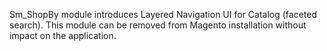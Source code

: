Sm_ShopBy module introduces Layered Navigation UI for Catalog (faceted search).
This module can be removed from Magento installation without impact on the application.
